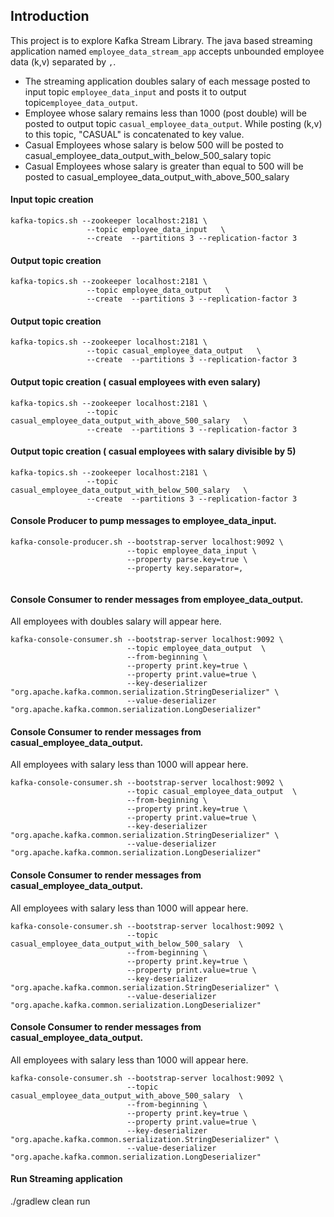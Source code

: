 ## Introduction
This project is to explore Kafka Stream Library. The java based streaming application named ```employee_data_stream_app``` accepts
unbounded employee data (k,v) separated by ``,``. 
* The streaming application doubles salary of each message posted to input topic ```employee_data_input```
and posts it to output topic```employee_data_output```.
* Employee whose salary remains less than 1000 (post double) will be posted to output topic ```casual_employee_data_output```.
  While posting (k,v) to this topic, "CASUAL" is concatenated to key value.
* Casual Employees whose salary is below 500 will be posted to casual_employee_data_output_with_below_500_salary topic
* Casual Employees whose salary is greater than equal to 500 will be posted to casual_employee_data_output_with_above_500_salary  

#### Input topic creation
```
kafka-topics.sh --zookeeper localhost:2181 \
                 --topic employee_data_input   \
                 --create  --partitions 3 --replication-factor 3 
```
#### Output topic creation
```
kafka-topics.sh --zookeeper localhost:2181 \
                 --topic employee_data_output   \
                 --create  --partitions 3 --replication-factor 3 
```
#### Output topic creation
```
kafka-topics.sh --zookeeper localhost:2181 \
                 --topic casual_employee_data_output   \
                 --create  --partitions 3 --replication-factor 3 
```

#### Output topic creation ( casual employees with even salary)
```
kafka-topics.sh --zookeeper localhost:2181 \
                 --topic casual_employee_data_output_with_above_500_salary   \
                 --create  --partitions 3 --replication-factor 3 
```
#### Output topic creation ( casual employees with salary divisible by 5)
```
kafka-topics.sh --zookeeper localhost:2181 \
                 --topic casual_employee_data_output_with_below_500_salary   \
                 --create  --partitions 3 --replication-factor 3 
```
#### Console Producer to pump messages to employee_data_input.
```
kafka-console-producer.sh --bootstrap-server localhost:9092 \
                          --topic employee_data_input \
                          --property parse.key=true \
                          --property key.separator=, 
                          
```

#### Console Consumer to render messages from employee_data_output.
All employees with doubles salary will appear here.
```
kafka-console-consumer.sh --bootstrap-server localhost:9092 \
                          --topic employee_data_output  \
                          --from-beginning \
                          --property print.key=true \
                          --property print.value=true \
                          --key-deserializer "org.apache.kafka.common.serialization.StringDeserializer" \
                          --value-deserializer "org.apache.kafka.common.serialization.LongDeserializer"   
```

#### Console Consumer to render messages from casual_employee_data_output.
All employees with salary less than 1000 will appear here.
```
kafka-console-consumer.sh --bootstrap-server localhost:9092 \
                          --topic casual_employee_data_output  \
                          --from-beginning \
                          --property print.key=true \
                          --property print.value=true \
                          --key-deserializer "org.apache.kafka.common.serialization.StringDeserializer" \
                          --value-deserializer "org.apache.kafka.common.serialization.LongDeserializer"   
```

#### Console Consumer to render messages from casual_employee_data_output.
All employees with salary less than 1000 will appear here.
```
kafka-console-consumer.sh --bootstrap-server localhost:9092 \
                          --topic casual_employee_data_output_with_below_500_salary  \
                          --from-beginning \
                          --property print.key=true \
                          --property print.value=true \
                          --key-deserializer "org.apache.kafka.common.serialization.StringDeserializer" \
                          --value-deserializer "org.apache.kafka.common.serialization.LongDeserializer"   
```

#### Console Consumer to render messages from casual_employee_data_output.
All employees with salary less than 1000 will appear here.
```
kafka-console-consumer.sh --bootstrap-server localhost:9092 \
                          --topic casual_employee_data_output_with_above_500_salary  \
                          --from-beginning \
                          --property print.key=true \
                          --property print.value=true \
                          --key-deserializer "org.apache.kafka.common.serialization.StringDeserializer" \
                          --value-deserializer "org.apache.kafka.common.serialization.LongDeserializer"   
```

#### Run Streaming application
./gradlew clean run